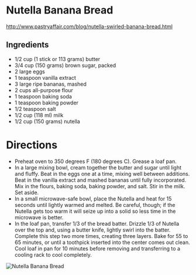 # Nutella Banana Bread
http://www.pastryaffair.com/blog/nutella-swirled-banana-bread.html

## Ingredients
* 1/2 cup (1 stick or 113 grams) butter 
* 3/4 cup (150 grams) brown sugar, packed 
* 2 large eggs 
* 1 teaspoon vanilla extract 
* 3 large ripe bananas, mashed 
* 2 cups all-purpose flour 
* 1 teaspoon baking soda 
* 1 teaspoon baking powder 
* 1/2 teaspoon salt 
* 1/2 cup (118 ml) milk 
* 1/2 cup (150 grams) nutella

# Directions
* Preheat oven to 350 degrees F (180 degrees C). Grease a loaf pan.
* In a large mixing bowl, cream together the butter and sugar until light and fluffy. Beat in the eggs one at a time, mixing well between additions. Beat in the vanilla extract and mashed bananas until fully incorporated. Mix in the flours, baking soda, baking powder, and salt. Stir in the milk. Set aside.
* In a small microwave-safe bowl, place the Nutella and heat for 15 seconds until lightly warmed and melted. Be careful, though; if the Nutella gets too warm it will seize up into a solid so less time in the microwave is better.
* In the loaf pan, transfer 1/3 of the bread batter. Drizzle 1/3 of Nutella over the top and, using a butter knife, lightly swirl into the batter. Complete this step two more times, creating three layers. Bake for 55 to 65 minutes, or until a toothpick inserted into the center comes out clean. Cool loaf in pan for 10 minutes before removing and transferring to a cooling rack to cool completely.

![Nutella Banana Bread](http://distilleryimage2.ak.instagram.com/5cc754907af111e3b6ab1261623df5e6_8.jpg)
